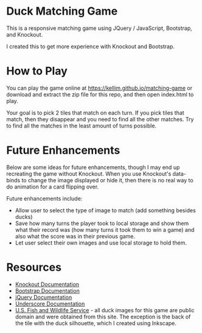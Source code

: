 # Duck Matching Game
This is a responsive matching game using JQuery / JavaScript, Bootstrap, and Knockout. 

I created this to get more experience with Knockout and Bootstrap.

# How to Play
You can play the game online at https://kellim.github.io/matching-game or download and extract the zip file for this repo, and then open index.html to play.

Your goal is to pick 2 tiles that match on each turn. If you pick tiles that match, then they disappear and you need to find all the other matches. Try to find all the matches in the least amount of turns possible.

# Future Enhancements
Below are some ideas for future enhancements, though I may end up recreating the game without Knockout. When you use Knockout's data-binds to change the image displayed or hide it, then there is no real way to do animation for a card flipping over.

Future enhancements include:
- Allow user to select the type of image to match (add something besides ducks)
- Save how many turns the player took to local storage and show them what their record was (how many turns it took them to win a game) and also what the score was in their previous game.
- Let user select their own images and use local storage to hold them.

# Resources
- [Knockout Documentation](http://knockoutjs.com)
- [Bootstrap Documentation](http://getbootstrap.com)
- [jQuery Documentation](http://api.jquery.com)
- [Underscore Documentation](http://underscorejs.org)
- [U.S. Fish and Wildlife Service](http://digitalmedia.fws.gov/) - all duck images for this game are public domain and were obtained from this site. The exception is the back of the tile with the duck silhouette, which I created using Inkscape.
